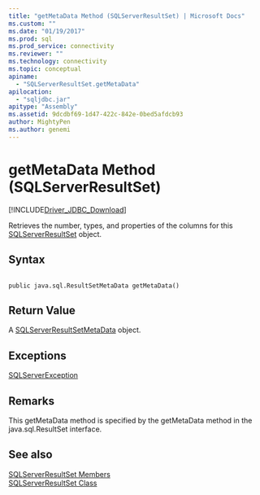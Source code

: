 ```yaml
---
title: "getMetaData Method (SQLServerResultSet) | Microsoft Docs"
ms.custom: ""
ms.date: "01/19/2017"
ms.prod: sql
ms.prod_service: connectivity
ms.reviewer: ""
ms.technology: connectivity
ms.topic: conceptual
apiname: 
  - "SQLServerResultSet.getMetaData"
apilocation: 
  - "sqljdbc.jar"
apitype: "Assembly"
ms.assetid: 9dcdbf69-1d47-422c-842e-0bed5afdcb93
author: MightyPen
ms.author: genemi
---
```

# getMetaData Method (SQLServerResultSet)
[!INCLUDE[Driver_JDBC_Download](../../../includes/driver_jdbc_download.md)]

  Retrieves the number, types, and properties of the columns for this [SQLServerResultSet](../../../connect/jdbc/reference/sqlserverresultset-class.md) object.  
  
## Syntax  
  
```  
  
public java.sql.ResultSetMetaData getMetaData()  
```  
  
## Return Value  
 A [SQLServerResultSetMetaData](../../../connect/jdbc/reference/sqlserverresultsetmetadata-class.md) object.  
  
## Exceptions  
 [SQLServerException](../../../connect/jdbc/reference/sqlserverexception-class.md)  
  
## Remarks  
 This getMetaData method is specified by the getMetaData method in the java.sql.ResultSet interface.  
  
## See also  
 [SQLServerResultSet Members](../../../connect/jdbc/reference/sqlserverresultset-members.md)   
 [SQLServerResultSet Class](../../../connect/jdbc/reference/sqlserverresultset-class.md)  
  
  
